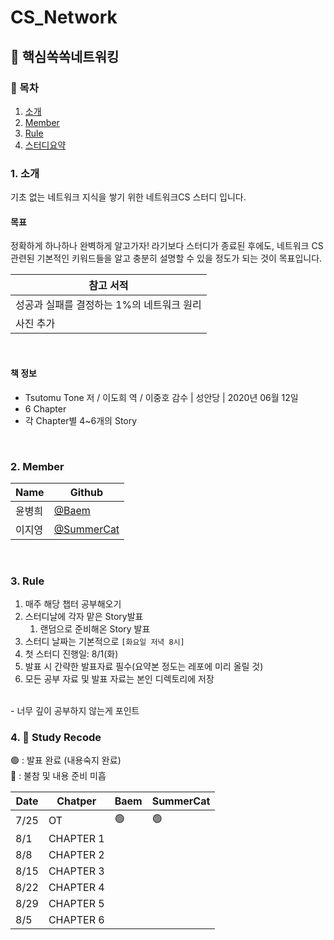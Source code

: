 
# CS_Network
## 🤔 핵심쏙쏙네트워킹 

### 📜 목차
1. [소개](#1-소개)
2. [Member](#2-Member)
3. [Rule](#3-Rule)
4. [스터디요약](#4-Study-Recode)

### 1. 소개 
기초 없는 네트워크 지식을 쌓기 위한 네트워크CS 스터디 입니다. <br>

#### 목표
정확하게 하나하나 완벽하게 알고가자! 라기보다
스터디가 종료된 후에도, 네트워크 CS 관련된 기본적인 키워드들을 알고
충분히 설명할 수 있을 정도가 되는 것이 목표입니다.
<br>

| 참고 서적 |
| ---- |
| 성공과 실패를 결정하는 1%의 네트워크 원리 |
| 사진 추가 |

<br>

#### 책 정보
- Tsutomu Tone 저 / 이도희 역 / 이중호 감수 | 성안당 | 2020년 06월 12일
- 6 Chapter <br>
- 각 Chapter별 4~6개의 Story

<br>

### 2. Member
| Name | Github |
| ---- | ------ |
| 윤병희 | [@Baem](https://github.com/Dylan-yoon) |
| 이지영 | [@SummerCat](https://github.com/dev-summer) |
<br>

### 3. Rule

1. 매주 해당 챕터 공부해오기
2. 스터디날에 각자 맡은 Story발표
   1. 랜덤으로 준비해온 Story 발표
3. 스터디 날짜는 기본적으로 `[화요일 저녁 8시]`
4. 첫 스터디 진행일: 8/1(화)
5. 발표 시 간략한 발표자료 필수(요약본 정도는 레포에 미리 올릴 것)
6. 모든 공부 자료 및 발표 자료는 본인 디렉토리에 저장

<br>
- 너무 깊이 공부하지 않는게 포인트

<br>

### 4. 📘 Study Recode
🟢 : 발표 완료 (내용숙지 완료) <br>
🔴 : 불참 및 내용 준비 미흡

| Date |   Chatper | Baem | SummerCat |
| ---- | --------- | ---- | --------- |
| 7/25 |        OT | 🟢   |    🟢     |
| 8/1  | CHAPTER 1 |   |  |
| 8/8  | CHAPTER 2 |  |  |
| 8/15 | CHAPTER 3 |  |  |
| 8/22 | CHAPTER 4 |  |  |
| 8/29 | CHAPTER 5 |  |  |
| 8/5  | CHAPTER 6 |  |  |
